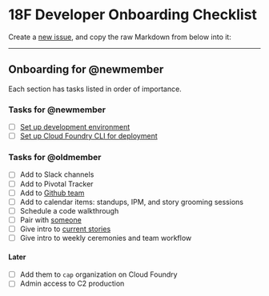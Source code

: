 # 18F Developer Onboarding Checklist

Create a [new issue](https://github.com/18F/C2/issues/new), and copy the raw Markdown from below into it:

---

## Onboarding for @newmember

Each section has tasks listed in order of importance.

### Tasks for @newmember

* [ ] [Set up development environment](setup.md)
* [ ] [Set up Cloud Foundry CLI for deployment](https://docs.18f.gov/apps/deployment/)

### Tasks for @oldmember

* [ ] Add to Slack channels
* [ ] Add to Pivotal Tracker
* [ ] Add to [Github team](https://github.com/orgs/18F/teams/cap)
* [ ] Add to calendar items: standups, IPM, and story grooming sessions
* [ ] Schedule a code walkthrough
* [ ] Pair with [someone](https://github.com/orgs/18F/teams/cap)
* [ ] Give intro to [current stories](https://pivotaltracker.com/n/projects/1149728)
* [ ] Give intro to weekly ceremonies and team workflow

#### Later

* [ ] Add them to `cap` organization on Cloud Foundry
* [ ] Admin access to C2 production
